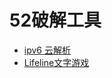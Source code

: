 # 52破解工具

- [ipv6 云解析](https://www.52pojie.cn/thread-1094710-1-1.html)
- [Lifeline文字游戏](https://www.52pojie.cn/thread-1094978-1-1.html)

